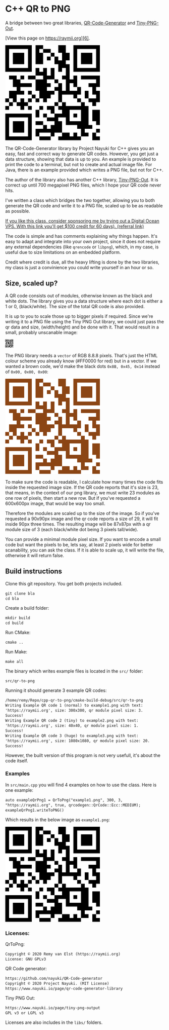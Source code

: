 # C++ QR to PNG

A bridge between two great libraries, [QR-Code-Generator][1] and [Tiny-PNG-Out][2].

[View this page on https://raymii.org][6].

![qr code example][3]
 
The QR-Code-Generator library by Project Nayuki for C++ gives you an easy, fast and 
correct way to generate QR codes. However, you get just a data structure, showing 
that data is up to you. An example is provided to print the code to a terminal, 
but not to create and actual image file. For Java, there is an example provided 
which writes a PNG file, but not for C++. 

The author of the library also has another C++ library, [Tiny-PNG-Out][2]. 
It is correct up until 700 megapixel PNG files, which I hope your QR code never hits.

I've written a class which bridges the two together, allowing you to both generate
the QR code and write it to a PNG file, scaled up to be as readable as possible.

[If you like this class, consider sponsoring me by trying out a Digital Ocean
VPS. With this link you'll get $100 credit for 60 days). (referral link)][99]

[99]: https://www.digitalocean.com/?refcode=7435ae6b8212

The code is simple and has comments explaining why things happen. It's easy
to adapt and integrate into your own project, since it does not require any
external dependencies (like `qrencode` or `libpng`), which, in my case, is 
useful due to size limitations on an embedded platform. 

Credit where credit is due, all the heavy lifting is done by the two libraries,
my class is just a convinience you could write yourself in an hour or so.

## Size, scaled up?

A QR code consists out of modules, otherwise known as the black and white dots. 
The library gives you a data structure where each dot is either a 1 or 0, (black/white).
The size of the total QR code is also provided.

It is up to you to scale those up to bigger pixels if required. Since we're writing
it to a PNG file using the Tiny PNG Out library, we could just pass the qr data
and size, (width/height) and be done with it. That would result in a small, probably
unscanable image: 

![small qr code][4]

The PNG library needs a `vector` of RGB 8.8.8 pixels. That's just the HTML colour scheme 
you already know (#FF0000 for red) but in a vector. If we wanted a brown code, we'd make 
the black dots `0x8B, 0x45, 0x14` instead of `0x00, 0x00, 0x00`: 

![brown][5]

To make sure the code is readable, I calculate how many times the code fits inside the
requested image size. If the QR code reports that it's size is 23, that means,
in the context of our png library, we must write 23 modules as one row of pixels,
then start a new row. But if you've requested a 600x600px image, that would be way
too small.

Therefore the modules are scaled up to the size of the image. So if you've requested
a 90x90px image and the qr code reports a size of 29, it will fit inside 90px three 
times. The resulting image will be 87x87px with a qr module size of 3 (each black/white
dot being 3 pixels tall/wide).

You can provide a minimal module pixel size. If you want to encode a small code but want
the pixels to be, lets say, at least 2 pixels wide for better scanability, you can ask
the class. If it is able to scale up, it will write the file, otherwise it will return false.


## Build instructions

Clone this git repository. You get both projects included.

    git clone bla
    cd bla
    
Create a build folder:

    mkdir build
    cd build
    
Run CMake:

    cmake ..
    
Run Make:

    make all

The binary which writes example files is located in the `src/` folder:

    src/qr-to-png 
   
Running it should generate 3 example QR codes:

    /home/remy/Repo/cpp-qr-to-png/cmake-build-debug/src/qr-to-png
    Writing Example QR code 1 (normal) to example1.png with text: 'https://raymii.org', size: 300x300, qr module pixel size: 3. 
    Success!
    Writing Example QR code 2 (tiny) to example2.png with text: 'https://raymii.org', size: 40x40, qr module pixel size: 1. 
    Success!
    Writing Example QR code 3 (huge) to example3.png with text: 'https://raymii.org', size: 1080x1080, qr module pixel size: 20. 
    Success!

However, the built version of this program is not very usefull, it's about the code itself.

### Examples

In `src/main.cpp` you will find 4 examples on how to use the class. Here is 
one example:

    auto exampleQrPng1 = QrToPng("example1.png", 300, 3, "https://raymii.org", true, qrcodegen::QrCode::Ecc::MEDIUM);
    exampleQrPng1.writeToPNG()  
    
Which results in the below image as `example1.png`:

![qr code example][3]       


### Licenses:

QrToPng:

    Copyright © 2020 Remy van Elst (https://raymii.org)
    License: GNU GPLv3

QR Code generator:

    https://github.com/nayuki/QR-Code-generator
    Copyright © 2020 Project Nayuki. (MIT License)
    https://www.nayuki.io/page/qr-code-generator-library

Tiny PNG Out:

    https://www.nayuki.io/page/tiny-png-output
    GPL v3 or LGPL v3
    
Licenses are also includes in the `libs/` folders.
    
[1]: https://www.nayuki.io/page/qr-code-generator-library
[2]: https://www.nayuki.io/page/tiny-png-output
[3]: example1.png
[4]: example2.png
[5]: brown.png
[6]: https://raymii.org/s/software/Cpp_generate_qr_code_and_write_it_to_png_scaled.html